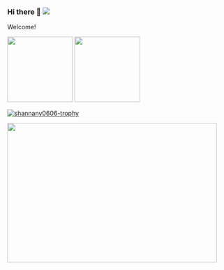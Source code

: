 ### Hi there 👋 ![](https://komarev.com/ghpvc/?username=shannany0606)

Welcome! 

<!--
**Fassial/fassial** is a ✨ _special_ ✨ repository because its `README.md` (this file) appears on your GitHub profile.

Here are some ideas to get you started:

- 🔭 I’m currently working on ...
- 🌱 I’m currently learning ...
- 👯 I’m looking to collaborate on ...
- 🤔 I’m looking for help with ...
- 💬 Ask me about ...
- 📫 How to reach me: ...
- 😄 Pronouns: ...
- ⚡ Fun fact: ...
-->

<!-- GitHub Statistics -->
<div >
  <img height="150px" src="https://github-readme-stats.vercel.app/api?username=shannany0606&hide_title=true&hide_border=true&show_icons=trueline_height=21&text_color=000&icon_color=000&bg_color=0,ea6161,ffc64d,fffc4d,52fa5a&theme=graywhite&count_private=true" />
  <img height="150px" src="https://github-readme-stats.vercel.app/api/top-langs/?username=shannany0606&hide_title=true&hide_border=true&layout=compact&langs_count=6&text_color=000&icon_color=fff&bg_color=0,52fa5a,4dfcff,c64dff&theme=graywhite&hide=Jupyter%20Notebook" />
  <p align="left"> <a href="https://github.com/ryo-ma/github-profile-trophy"><img src="https://github-profile-trophy.vercel.app/?username=shannany0606&margin-w=10&row=1&column=7" alt="shannany0606-trophy" /></a> </p>
</div>

<img src="https://api.star-history.com/svg?repos=shannany0606/2024_LanQiao_Cup_Province,shannany0606/2022_National_Math_Modeling_Competiotion,shannany0606/OS_Experiment,[megvii-research/CoNR](https://github.com/shannany0606/2023_Lanqiao_Cup)&type=Date" height="320" width="480" />
